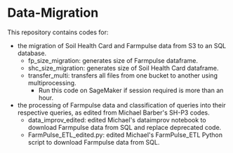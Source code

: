# Data-Migration
This repository contains codes for:
- the migration of Soil Health Card and Farmpulse data from S3 to an SQL database.
  - fp_size_migration: generates size of Farmpulse dataframe.
  - shc_size_migration: generates size of Soil Health Card dataframe.
  - transfer_multi: transfers all files from one bucket to another using multiprocessing.
    - Run this code on SageMaker if session required is more than an hour.
- the processing of Farmpulse data and classification of queries into their respective queries, as edited from Michael Barber's SH-P3 codes.
  - data_improv_edited: edited Michael's dataimprov notebook to download Farmpulse data from SQL and replace deprecated code.
  - FarmPulse_ETL_edited.py: edited Michael's FarmPulse_ETL Python script to download Farmpulse data from SQL.
